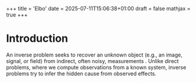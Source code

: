 +++
title = 'Elbo'
date = 2025-07-11T15:06:38+01:00
draft = false
mathjax = true
+++

# Introduction
An inverse problem seeks to recover an unknown object  (e.g., an image, signal, or field) from indirect, often noisy, measurements . Unlike direct problems, where we compute observations from a known system, inverse problems try to infer the hidden cause from observed effects.

